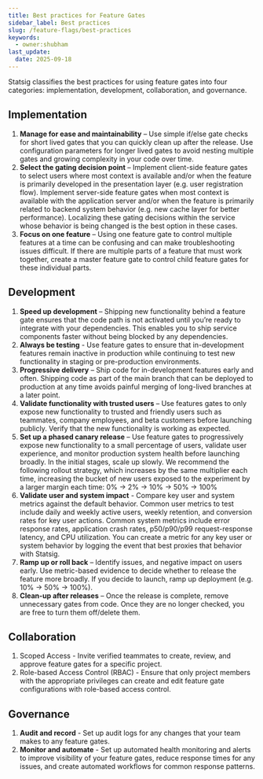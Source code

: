 ```yaml
---
title: Best practices for Feature Gates
sidebar_label: Best practices
slug: /feature-flags/best-practices
keywords:
  - owner:shubham
last_update:
  date: 2025-09-18
---
```


Statsig classifies the best practices for using feature gates into four categories: implementation, development, collaboration, and governance.

## Implementation

1. **Manage for ease and maintainability** – Use simple if/else gate checks for short lived gates that you can quickly clean up after the release. Use configuration parameters for longer lived gates to avoid nesting multiple gates and growing complexity in your code over time.
2. **Select the gating decision point** – Implement client-side feature gates to select users where most context is available and/or when the feature is primarily developed in the presentation layer (e.g. user registration flow). Implement server-side feature gates when most context is available with the application server and/or when the feature is primarily related to backend system behavior (e.g. new cache layer for better performance). Localizing these gating decisions within the service whose behavior is being changed is the best option in these cases.
3. **Focus on one feature** – Using one feature gate to control multiple features at a time can be confusing and can make troubleshooting issues difficult. If there are multiple parts of a feature that must work together, create a master feature gate to control child feature gates for these individual parts.

## Development

1. **Speed up development** – Shipping new functionality behind a feature gate ensures that the code path is not activated until you’re ready to integrate with your dependencies. This enables you to ship service components faster without being blocked by any dependencies.
2. **Always be testing** - Use feature gates to ensure that in-development features remain inactive in production while continuing to test new functionality in staging or pre-production environments.
3. **Progressive delivery** – Ship code for in-development features early and often. Shipping code as part of the main branch that can be deployed to production at any time avoids painful merging of long-lived branches at a later point.
4. **Validate functionality with trusted users** – Use features gates to only expose new functionality to trusted and friendly users such as teammates, company employees, and beta customers before launching publicly. Verify that the new functionality is working as expected.
5. **Set up a phased canary release** – Use feature gates to progressively expose new functionality to a small percentage of users, validate user experience, and monitor production system health before launching broadly. In the initial stages, scale up slowly. We recommend the following rollout strategy, which increases by the same multiplier each time, increasing the bucket of new users exposed to the experiment by a larger margin each time: 0% -> 2% -> 10% -> 50% -> 100%
6. **Validate user and system impact** - Compare key user and system metrics against the default behavior. Common user metrics to test include daily and weekly active users, weekly retention, and conversion rates for key user actions. Common system metrics include error response rates, application crash rates, p50/p90/p99 request-response latency, and CPU utilization. You can create a metric for any key user or system behavior by logging the event that best proxies that behavior with Statsig.
7. **Ramp up or roll back** – Identify issues, and negative impact on users early. Use metric-based evidence to decide whether to release the feature more broadly. If you decide to launch, ramp up deployment (e.g. 10% -> 50% -> 100%).
8. **Clean-up after releases** – Once the release is complete, remove unnecessary gates from code. Once they are no longer checked, you are free to turn them off/delete them.

## Collaboration

1. Scoped Access - Invite verified teammates to create, review, and approve feature gates for a specific project.
2. Role-based Access Control (RBAC) - Ensure that only project members with the appropriate privileges can create and edit feature gate configurations with role-based access control.

## Governance

1. **Audit and record** - Set up audit logs for any changes that your team makes to any feature gates.
2. **Monitor and automate** - Set up automated health monitoring and alerts to improve visibility of your feature gates, reduce response times for any issues, and create automated workflows for common response patterns.
